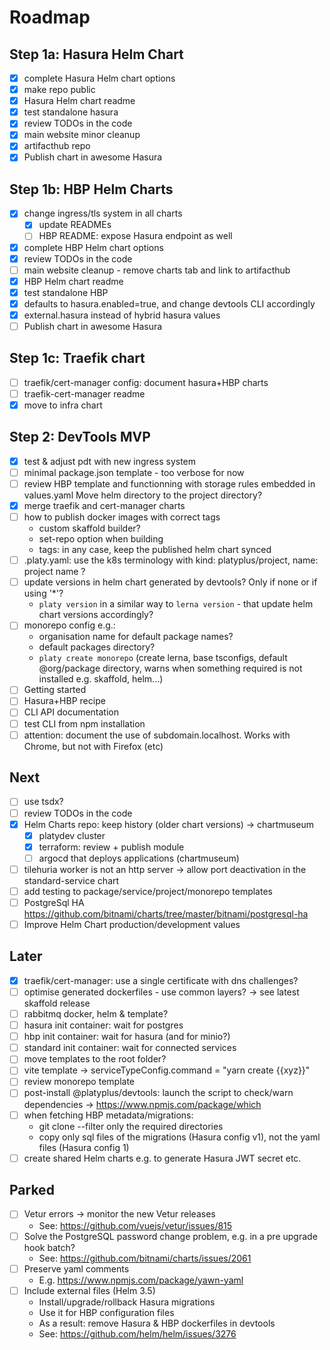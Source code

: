 # Roadmap

## Step 1a: Hasura Helm Chart

- [x] complete Hasura Helm chart options
- [x] make repo public
- [x] Hasura Helm chart readme
- [x] test standalone hasura
- [x] review TODOs in the code
- [x] main website minor cleanup
- [x] artifacthub repo
- [x] Publish chart in awesome Hasura

## Step 1b: HBP Helm Charts

- [x] change ingress/tls system in all charts
  - [x] update READMEs
  - [ ] HBP README: expose Hasura endpoint as well
- [x] complete HBP Helm chart options
- [x] review TODOs in the code
- [ ] main website cleanup - remove charts tab and link to artifacthub
- [x] HBP Helm chart readme
- [x] test standalone HBP
- [x] defaults to hasura.enabled=true, and change devtools CLI accordingly
- [x] external.hasura instead of hybrid hasura values
- [ ] Publish chart in awesome Hasura

## Step 1c: Traefik chart

- [ ] traefik/cert-manager config: document hasura+HBP charts
- [ ] traefik-cert-manager readme
- [x] move to infra chart

## Step 2: DevTools MVP

- [x] test & adjust pdt with new ingress system
- [ ] minimal package.json template - too verbose for now
- [ ] review HBP template and functionning with storage rules embedded in values.yaml
      Move helm directory to the project directory?
- [x] merge traefik and cert-manager charts
- [ ] how to publish docker images with correct tags
  - custom skaffold builder?
  - set-repo option when building
  - tags: in any case, keep the published helm chart synced
- [ ] .platy.yaml: use the k8s terminology with kind: platyplus/project, name: project name ?
- [ ] update versions in helm chart generated by devtools? Only if none or if using '\*'?
  - `platy version` in a similar way to `lerna version` - that update helm chart versions accordingly?
- [ ] monorepo config e.g.:
  - organisation name for default package names?
  - default packages directory?
  - `platy create monorepo` (create lerna, base tsconfigs, default @org/package directory, warns when something required is not installed e.g. skaffold, helm...)
- [ ] Getting started
- [ ] Hasura+HBP recipe
- [ ] CLI API documentation
- [ ] test CLI from npm installation
- [ ] attention: document the use of subdomain.localhost. Works with Chrome, but not with Firefox (etc)

## Next

- [ ] use tsdx?
- [ ] review TODOs in the code
- [x] Helm Charts repo: keep history (older chart versions) -> chartmuseum
  - [x] platydev cluster
  - [x] terraform: review + publish module
  - [ ] argocd that deploys applications (chartmuseum)
- [ ] tilehuria worker is not an http server -> allow port deactivation in the standard-service chart
- [ ] add testing to package/service/project/monorepo templates
- [ ] PostgreSql HA https://github.com/bitnami/charts/tree/master/bitnami/postgresql-ha
- [ ] Improve Helm Chart production/development values

## Later

- [x] traefik/cert-manager: use a single certificate with dns challenges?
- [ ] optimise generated dockerfiles - use common layers? -> see latest skaffold release
- [ ] rabbitmq docker, helm & template?
- [ ] hasura init container: wait for postgres
- [ ] hbp init container: wait for hasura (and for minio?)
- [ ] standard init container: wait for connected services
- [ ] move templates to the root folder?
- [ ] vite template -> serviceTypeConfig.command = "yarn create {{xyz}}"
- [ ] review monorepo template
- [ ] post-install @platyplus/devtools: launch the script to check/warn dependencies -> https://www.npmjs.com/package/which
- [ ] when fetching HBP metadata/migrations:
  - git clone --filter only the required directories
  - copy only sql files of the migrations (Hasura config v1), not the yaml files (Hasura config 1)
- [ ] create shared Helm charts e.g. to generate Hasura JWT secret etc.

## Parked

- [ ] Vetur errors -> monitor the new Vetur releases
  - See: https://github.com/vuejs/vetur/issues/815
- [ ] Solve the PostgreSQL password change problem, e.g. in a pre upgrade hook batch?
  - See: https://github.com/bitnami/charts/issues/2061
- [ ] Preserve yaml comments
  - E.g. https://www.npmjs.com/package/yawn-yaml
- [ ] Include external files (Helm 3.5)
  - Install/upgrade/rollback Hasura migrations
  - Use it for HBP configuration files
  - As a result: remove Hasura & HBP dockerfiles in devtools
  - See: https://github.com/helm/helm/issues/3276

